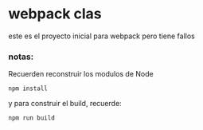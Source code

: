 # webpack clas

este es el proyecto inicial para webpack pero tiene fallos

### notas:
Recuerden reconstruir los modulos de Node

````
npm install
````
y para construir el build, recuerde:

````
npm run build
````